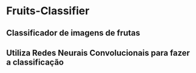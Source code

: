 # Fruits-Classifier
## Classificador de imagens de frutas 
## Utiliza Redes Neurais Convolucionais para fazer a classificação
